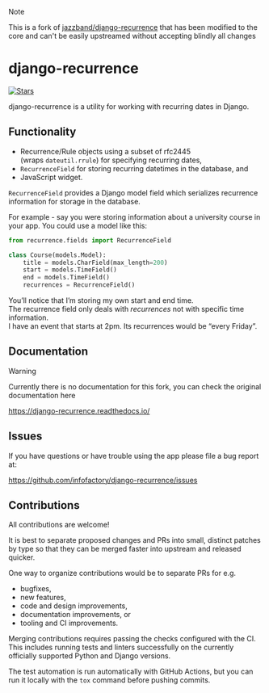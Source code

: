 > [!NOTE]  
> This is a fork of [jazzband/django-recurrence](https://github.com/jazzband/django-recurrence)
> that has been modified to the core and can't be easily upstreamed without accepting blindly all changes

# django-recurrence

[![Stars](https://img.shields.io/github/stars/infofactory/django-recurrence.svg?label=Stars&style=social)](https://github.com/infofactory/django-recurrence)

django-recurrence is a utility for working with recurring dates in Django.

## Functionality

* Recurrence/Rule objects using a subset of rfc2445  
  (wraps ``dateutil.rrule``) for specifying recurring dates,
* ``RecurrenceField`` for storing recurring datetimes in the database, and
* JavaScript widget.

``RecurrenceField`` provides a Django model field which serializes
recurrence information for storage in the database.

For example - say you were storing information about a university course
in your app. You could use a model like this:

```python
from recurrence.fields import RecurrenceField

class Course(models.Model):
    title = models.CharField(max_length=200)
    start = models.TimeField()
    end = models.TimeField()
    recurrences = RecurrenceField()
```

You’ll notice that I’m storing my own start and end time.  
The recurrence field only deals with *recurrences*
not with specific time information.  
I have an event that starts at 2pm.
Its recurrences would be “every Friday”.


## Documentation
> [!WARNING]  
> Currently there is no documentation for this fork, you can check the original documentation here

https://django-recurrence.readthedocs.io/


## Issues

If you have questions or have trouble using the app please file a bug report at:

https://github.com/infofactory/django-recurrence/issues


## Contributions

All contributions are welcome!

It is best to separate proposed changes and PRs into small, distinct patches
by type so that they can be merged faster into upstream and released quicker.

One way to organize contributions would be to separate PRs for e.g.

* bugfixes,
* new features,
* code and design improvements,
* documentation improvements, or
* tooling and CI improvements.

Merging contributions requires passing the checks configured
with the CI. This includes running tests and linters successfully
on the currently officially supported Python and Django versions.

The test automation is run automatically with GitHub Actions, but you can
run it locally with the ``tox`` command before pushing commits.
